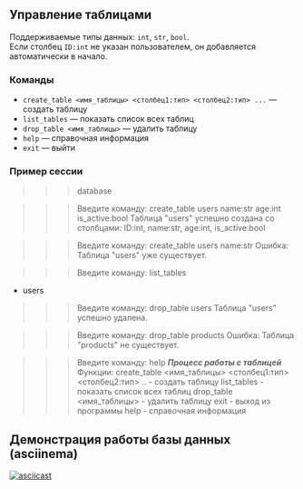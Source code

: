 ## Управление таблицами

Поддерживаемые типы данных: `int`, `str`, `bool`.  
Если столбец `ID:int` не указан пользователем, он добавляется автоматически в начало.

### Команды
- `create_table <имя_таблицы> <столбец1:тип> <столбец2:тип> ...` — создать таблицу  
- `list_tables` — показать список всех таблиц  
- `drop_table <имя_таблицы>` — удалить таблицу  
- `help` — справочная информация  
- `exit` — выйти

### Пример сессии

>>> database

>>>Введите команду: create_table users name:str age:int is_active:bool
Таблица "users" успешно создана со столбцами: ID:int, name:str, age:int, is_active:bool

>>>Введите команду: create_table users name:str
Ошибка: Таблица "users" уже существует.

>>>Введите команду: list_tables
- users

>>>Введите команду: drop_table users
Таблица "users" успешно удалена.

>>>Введите команду: drop_table products
Ошибка: Таблица "products" не существует.

>>>Введите команду: help
***Процесс работы с таблицей***
Функции:
<command> create_table <имя_таблицы> <столбец1:тип> <столбец2:тип> .. - создать таблицу
<command> list_tables - показать список всех таблиц
<command> drop_table <имя_таблицы> - удалить таблицу
<command> exit - выход из программы
<command> help - справочная информация



## Демонстрация работы базы данных (asciinema)

[![asciicast](https://asciinema.org/a/A4Dv6nWGh1ltv7iAuzARPHSyX.svg)](https://asciinema.org/a/A4Dv6nWGh1ltv7iAuzARPHSyX)

